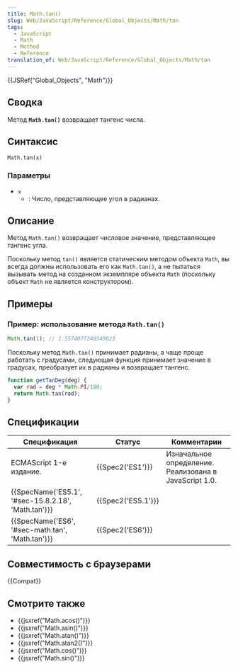 ```yaml
---
title: Math.tan()
slug: Web/JavaScript/Reference/Global_Objects/Math/tan
tags:
  - JavaScript
  - Math
  - Method
  - Reference
translation_of: Web/JavaScript/Reference/Global_Objects/Math/tan
---
```


{{JSRef("Global_Objects", "Math")}}

## Сводка

Метод **`Math.tan()`** возвращает тангенс числа.

## Синтаксис

```
Math.tan(x)
```

### Параметры

- `x`
  - : Число, представляющее угол в радианах.

## Описание

Метод `Math.tan()` возвращает числовое значение, представляющее тангенс угла.

Поскольку метод `tan()` является статическим методом объекта `Math`, вы всегда должны использовать его как `Math.tan()`, а не пытаться вызывать метод на созданном экземпляре объекта `Math` (поскольку объект `Math` не является конструктором).

## Примеры

### Пример: использование метода `Math.tan()`

```js
Math.tan(1); // 1.5574077246549023
```

Поскольку метод `Math.tan()` принимает радианы, а чаще проще работать с градусами, следующая функция принимает значение в градусах, преобразует их в радианы и возвращает тангенс.

```js
function getTanDeg(deg) {
  var rad = deg * Math.PI/180;
  return Math.tan(rad);
}
```

## Спецификации

| Спецификация                                                         | Статус                   | Комментарии                                            |
| -------------------------------------------------------------------- | ------------------------ | ------------------------------------------------------ |
| ECMAScript 1-е издание.                                              | {{Spec2('ES1')}}     | Изначальное определение. Реализована в JavaScript 1.0. |
| {{SpecName('ES5.1', '#sec-15.8.2.18', 'Math.tan')}} | {{Spec2('ES5.1')}} |                                                        |
| {{SpecName('ES6', '#sec-math.tan', 'Math.tan')}}     | {{Spec2('ES6')}}     |                                                        |

## Совместимость с браузерами

{{Compat}}

## Смотрите также

- {{jsxref("Math.acos()")}}
- {{jsxref("Math.asin()")}}
- {{jsxref("Math.atan()")}}
- {{jsxref("Math.atan2()")}}
- {{jsxref("Math.cos()")}}
- {{jsxref("Math.sin()")}}

